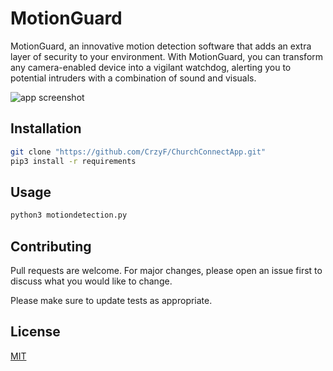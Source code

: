 # MotionGuard

MotionGuard, an innovative motion detection software that adds an extra layer of security to your environment. With MotionGuard, you can transform any camera-enabled device into a vigilant watchdog, alerting you to potential intruders with a combination of sound and visuals.

![app screenshot]([https://github.com/CrzyF/ChurchConnectApp/blob/main/assets/preview.png](https://github.com/CrzyF/MotionGuard/blob/main/photos/motiondetection.gif))

## Installation

```bash
git clone "https://github.com/CrzyF/ChurchConnectApp.git"
pip3 install -r requirements
```

## Usage

```Python
python3 motiondetection.py

```

## Contributing

Pull requests are welcome. For major changes, please open an issue first
to discuss what you would like to change.

Please make sure to update tests as appropriate.

## License

[MIT](https://choosealicense.com/licenses/mit/)
